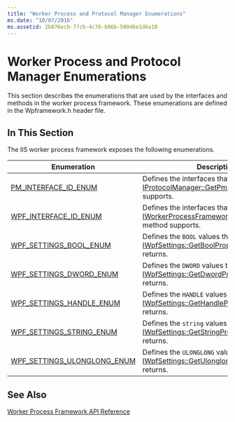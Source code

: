 ```yaml
---
title: "Worker Process and Protocol Manager Enumerations"
ms.date: "10/07/2016"
ms.assetid: 2b076ecb-77cb-4c76-b96b-500d6e1d6a10
---
```

# Worker Process and Protocol Manager Enumerations
This section describes the enumerations that are used by the interfaces and methods in the worker process framework. These enumerations are defined in the Wpframework.h header file.  
  
## In This Section  
 The IIS worker process framework exposes the following enumerations.  
  
|Enumeration|Description|  
|-----------------|-----------------|  
|[PM_INTERFACE_ID_ENUM](../../web-development-reference/native-code-api-reference/pm-interface-id-enum-enumeration.md)|Defines the interfaces that the [IProtocolManager::GetPmInterface](../../web-development-reference/native-code-api-reference/iprotocolmanager-getpminterface-method.md) method supports.|  
|[WPF_INTERFACE_ID_ENUM](../../web-development-reference/native-code-api-reference/wpf-interface-id-enum-enumeration.md)|Defines the interfaces that the [IWorkerProcessFramework::GetWpfInterface](../../web-development-reference/native-code-api-reference/iworkerprocessframework-getwpfinterface-method.md) method supports.|  
|[WPF_SETTINGS_BOOL_ENUM](../../web-development-reference/native-code-api-reference/wpf-settings-bool-enum-enumeration.md)|Defines the `BOOL` values that the [IWpfSettings::GetBoolProperty](../../web-development-reference/native-code-api-reference/iwpfsettings-getboolproperty-method.md) method returns.|  
|[WPF_SETTINGS_DWORD_ENUM](../../web-development-reference/native-code-api-reference/wpf-settings-dword-enum-enumeration.md)|Defines the `DWORD` values that the [IWpfSettings::GetDwordProperty](../../web-development-reference/native-code-api-reference/iwpfsettings-getdwordproperty-method.md) method returns.|  
|[WPF_SETTINGS_HANDLE_ENUM](../../web-development-reference/native-code-api-reference/wpf-settings-handle-enum-enumeration.md)|Defines the `HANDLE` values that the [IWpfSettings::GetHandleProperty](../../web-development-reference/native-code-api-reference/iwpfsettings-gethandleproperty-method.md) method returns.|  
|[WPF_SETTINGS_STRING_ENUM](../../web-development-reference/native-code-api-reference/wpf-settings-string-enum-enumeration.md)|Defines the `string` values that the [IWpfSettings::GetStringProperty](../../web-development-reference/native-code-api-reference/iwpfsettings-getstringproperty-method.md) method returns.|  
|[WPF_SETTINGS_ULONGLONG_ENUM](../../web-development-reference/native-code-api-reference/wpf-settings-ulonglong-enum-enumeration.md)|Defines the `ULONGLONG` values that the [IWpfSettings::GetUlonglongProperty](../../web-development-reference/native-code-api-reference/iwpfsettings-getulonglongproperty-method.md) method returns.|  
  
## See Also  
 [Worker Process Framework API Reference](../../web-development-reference/native-code-api-reference/worker-process-framework-api-reference.md)